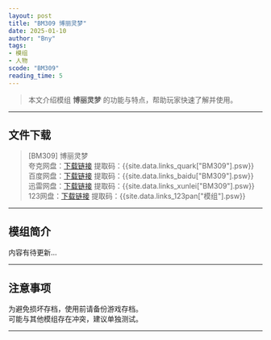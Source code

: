 ```yaml
---
layout: post
title: "BM309 博丽灵梦"
date: 2025-01-10
author: "Bny"
tags: 
- 模组
- 人物
scode: "BM309"
reading_time: 5
---
```


> 本文介绍模组 **博丽灵梦** 的功能与特点，帮助玩家快速了解并使用。

---

## 文件下载

> [BM309] 博丽灵梦  
夸克网盘：[下载链接]({{site.data.links_quark["BM309"].url}}) 提取码：{{site.data.links_quark["BM309"].psw}}  
百度网盘：[下载链接]({{site.data.links_baidu["BM309"].url}}) 提取码：{{site.data.links_baidu["BM309"].psw}}  
迅雷网盘：[下载链接]({{site.data.links_xunlei["BM309"].url}}) 提取码：{{site.data.links_xunlei["BM309"].psw}}  
123网盘：[下载链接]({{site.data.links_123pan["模组"].url}}) 提取码：{{site.data.links_123pan["模组"].psw}}  

---

## 模组简介

>  
内容有待更新...  

---

## 注意事项

>  
为避免损坏存档，使用前请备份游戏存档。  
可能与其他模组存在冲突，建议单独测试。  

---


